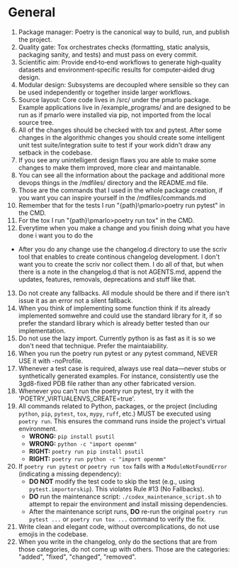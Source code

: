 # General
1. Package manager: Poetry is the canonical way to build, run, and publish the project.
2. Quality gate: Tox orchestrates checks (formatting, static analysis, packaging sanity, and tests) and must pass on every commit.
3. Scientific aim: Provide end‑to‑end workflows to generate high‑quality datasets and environment‑specific results for computer‑aided drug design.
4. Modular design: Subsystems are decoupled where sensible so they can be used independently or together inside larger workflows.
5. Source layout: Core code lives in /src/ under the pmarlo package. Example applications live in /example_programs/ and are designed to be run as if pmarlo were installed via pip, not imported from the local source tree.
6. All of the changes should be checked with tox and pytest. After some changes in the algorithmic changes you should create some intelligent unit test suite/integration suite to test if your work didn't draw any setback in the codebase.
7. If you see any unintelligent design flaws you are able to make some changes to make them improved, more clear and maintanable.
8. You can see all the information about the package and additional more devops things in the /mdfiles/ directory and the README.md file.
9. Those are the commands that I used in the whole package creation, if you want you can inspire yourself in the /mdfiles/commands.md
10. Remember that for the tests I run "{path}\pmarlo>poetry run pytest" in the CMD.
11. For the tox I run "{path}\pmarlo>poetry run tox" in the CMD.
12. Everytime when you make a change and you finish doing what you have done i want you to do the
- After you do any change use the changelog.d directory to use the scriv tool that enables to create continous changelog development. I don't want you to create the scriv nor collect them. I do all of that, but when there is a note in the changelog.d that is not AGENTS.md, append the updates, features, removals, deprecations and stuff like that.
13. Do not create any fallbacks. All module should be there and if there isn't issue it as an error not a silent fallback.
14. When you think of implementing some function think if its already implemented somwehre and could use the standard library for it, if so prefer the standard library which is already better tested than our implementation.
15. Do not use the lazy import. Currently python is as fast as it is so we don't need that technique. Prefer the maintaiability.
16. When you run the poetry run pytest or any pytest command, NEVER USE it with -noProfile.
17. Whenever a test case is required, always use real data—never stubs or synthetically generated examples. For instance, consistently use the 3gd8-fixed PDB file rather than any other fabricated version.
18. Whenever you can't run the poetry run pytest, try it with the 'POETRY_VIRTUALENVS_CREATE=true'.
19. All commands related to Python, packages, or the project (including `python`, `pip`, `pytest`, `tox`, `mypy`, `ruff`, etc.) MUST be executed using `poetry run`. This ensures the command runs inside the project's virtual environment.
    * **WRONG:** `pip install psutil`
    * **WRONG:** `python -c "import openmm"`
    * **RIGHT:** `poetry run pip install psutil`
    * **RIGHT:** `poetry run python -c "import openmm"`
20. If `poetry run pytest` or `poetry run tox` fails with a `ModuleNotFoundError` (indicating a missing dependency):
    * **DO NOT** modify the test code to skip the test (e.g., using `pytest.importorskip`). This violates Rule #13 (No Fallbacks).
    * **DO** run the maintenance script: `./codex_maintenance_script.sh` to attempt to repair the environment and install missing dependencies.
    * After the maintenance script runs, **DO** re-run the original `poetry run pytest ...` or `poetry run tox ...` command to verify the fix.
21. Write clean and elegant code, without overcomplications, do not use emojis in the codebase.
22. When you write in the changelog, only do the sections that are from those categories, do not come up with others. Those are the categories: "added", "fixed", "changed", "removed".